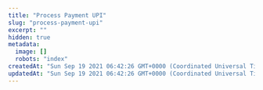 ```yaml
---
title: "Process Payment UPI"
slug: "process-payment-upi"
excerpt: ""
hidden: true
metadata: 
  image: []
  robots: "index"
createdAt: "Sun Sep 19 2021 06:42:26 GMT+0000 (Coordinated Universal Time)"
updatedAt: "Sun Sep 19 2021 06:42:26 GMT+0000 (Coordinated Universal Time)"
---
```


